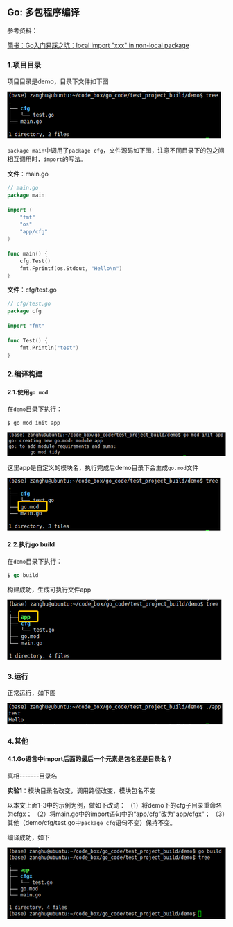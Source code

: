 ## Go: 多包程序编译

参考资料：

[简书：Go入门易踩之坑：local import "xxx" in non-local package](https://www.jianshu.com/p/246ffe580ebd)

### 1.项目目录

项目目录是demo，目录下文件如下图

![](/assets/go001_01.png)

`package main`中调用了`package cfg`，文件源码如下图，注意不同目录下的包之间相互调用时，`import`的写法。

**文件**：main.go

```go
// main.go
package main

import (
    "fmt"
    "os"
    "app/cfg"
)

func main() {
    cfg.Test()
    fmt.Fprintf(os.Stdout, "Hello\n")
}
```

**文件**：cfg/test.go

```go
// cfg/test.go
package cfg

import "fmt"

func Test() {
    fmt.Println("test")
}
```

### 2.编译构建

#### 2.1.使用`go mod`

在`demo`目录下执行：

```shell
$ go mod init app
```

![](/assets/go001_03.png)

这里app是自定义的模块名，执行完成后demo目录下会生成`go.mod`文件

![](/assets/go001_02.png)

#### 2.2.执行go build

在`demo`目录下执行：

```go
$ go build
```

构建成功，生成可执行文件app

![](/assets/go001_04.png)

### 3.运行

正常运行，如下图

![](/assets/go001_05.png)


### 4.其他

#### 4.1.Go语言中import后面的最后一个元素是包名还是目录名？

真相-------目录名

**实验1**：模块目录名改变，调用路径改变，模块包名不变

以本文上面1-3中的示例为例，做如下改动：
（1）将demo下的cfg子目录重命名为cfgx；
（2）将main.go中的import语句中的“app/cfg”改为"app/cfgx"；
（3）其他（demo/cfg/test.go中`package cfg`语句不变）保持不变。

编译成功，如下

![](/assets/go001_06.png)



